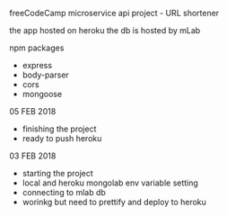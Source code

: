 freeCodeCamp microservice api project - URL shortener

the app hosted on heroku
the db is hosted by mLab

npm packages
 - express
 - body-parser
 - cors
 - mongoose

05 FEB 2018
 - finishing the project
 - ready to push heroku

03 FEB 2018
 - starting the project
 - local and heroku mongolab env variable setting
 - connecting to mlab db
 - worinkg but need to prettify and deploy to heroku